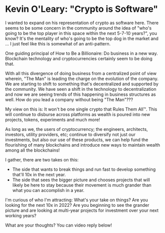 
# Kevin O'Leary: "Crypto is Software"

I wanted to expand on his representation of crypto as software here.
There seems to be some concern in the community around the idea of "who's going to be the top player
in this space within the next 5-7-10 years?", you know? It's the mentality of who's going to be the
top dog in the market and ... I just feel like this is somewhat of an anti-pattern.

One guiding principal of How to Be a Billionaire: Do business in a new way.
Blockchain technology and cryptocurrencies certainly seem to be doing that.

With all this divergence of doing business from a centralized point of view wherein, "The Man" is leading
the charge on the evolution of the company. We are starting to shift to something that's decentralized
and supported by the community. We have seen a shift in the technology to decentralization and now
we are seeing trends of this happening in business structures as well. How do you lead a company
without being "The Man"???

My view on this is: It won't be one single crypto that Rules Them All™. This will continue
to disburse across platforms as wealth is poured into new projects, tokens, experiments and much more!

As long as we, the users of cryptocurrency; the engineers, architects, investors, utility providers,
etc; continue to diversify not just our investments, but also our use of these products, we can help
fund the flourishing of many blockchains and introduce new ways to maintain wealth among all the
blockchains!

I gather, there are two takes on this:
- The side that wants to break things and run fast to develop something that'll 10x in the next year.
- The side that sees the bigger picture and chooses projects that will likely be here to stay because
their movement is much grander than what you can accomplish in a year.

I'm curious of who I'm attracting: What's your take on things?
Are you looking for the next 10x in 2022?
Are you beginning to see the grander picture and are looking at multi-year projects for investment
over your next working years?

What are your thoughts? You can video reply below!

